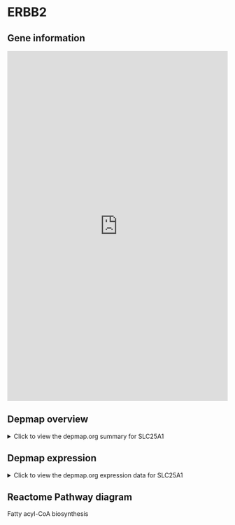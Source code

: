 <h1>ERBB2</h1>

<h2>Gene information</h2>
<iframe src="https://depmap.org/portal/gene/SLC25A1?tab=about" style="border:none;width:100%;height:800px"></iframe>

<h2>Depmap overview</h2>
<details>
  <summary>Click to view the depmap.org summary for SLC25A1</summary>
  <iframe src="https://depmap.org/portal/gene/SLC25A1?tab=overview" style="border:none;width:100%;height:800px"></iframe>
</details>

<h2>Depmap expression</h2>
<details>
  <summary>Click to view the depmap.org expression data for SLC25A1</summary>
  <iframe src="https://depmap.org/portal/gene/SLC25A1?tab=characterization" style="border:none;width:100%;height:800px"></iframe>
</details>



<h2>Reactome Pathway diagram</h2>
Fatty acyl-CoA biosynthesis
<div id="diagramHolder"></div>

<script>
    //Creating the Reactome Diagram widget
    //Take into account a proxy needs to be set up in your server side pointing to www.reactome.org
    function onReactomeDiagramReady(){  //This function is automatically called when the widget code is ready to be used
        var diagram = Reactome.Diagram.create({
            "placeHolder" : "diagramHolder",
            "width" : 900,
            "height" : 500
        });

        //Initialising it to the "Hemostasis" pathway
        diagram.loadDiagram("R-HSA-75105");

        //Adding different listeners

        diagram.onDiagramLoaded(function (loaded) {
            console.info("Loaded ", loaded);
            diagram.flagItems("BAD");
	    diagram.flagItems("Q92934");
            if (loaded == "R-HSA-75105") diagram.selectItem("R-HSA-75105");
        });

     }
</script>



